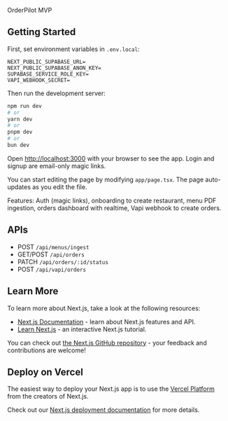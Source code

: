 OrderPilot MVP

## Getting Started

First, set environment variables in `.env.local`:

```
NEXT_PUBLIC_SUPABASE_URL=
NEXT_PUBLIC_SUPABASE_ANON_KEY=
SUPABASE_SERVICE_ROLE_KEY=
VAPI_WEBHOOK_SECRET=
```

Then run the development server:

```bash
npm run dev
# or
yarn dev
# or
pnpm dev
# or
bun dev
```

Open [http://localhost:3000](http://localhost:3000) with your browser to see the app. Login and signup are email-only magic links.

You can start editing the page by modifying `app/page.tsx`. The page auto-updates as you edit the file.

Features: Auth (magic links), onboarding to create restaurant, menu PDF ingestion, orders dashboard with realtime, Vapi webhook to create orders.

## APIs

- POST `/api/menus/ingest`
- GET/POST `/api/orders`
- PATCH `/api/orders/:id/status`
- POST `/api/vapi/orders`

## Learn More

To learn more about Next.js, take a look at the following resources:

- [Next.js Documentation](https://nextjs.org/docs) - learn about Next.js features and API.
- [Learn Next.js](https://nextjs.org/learn) - an interactive Next.js tutorial.

You can check out [the Next.js GitHub repository](https://github.com/vercel/next.js) - your feedback and contributions are welcome!

## Deploy on Vercel

The easiest way to deploy your Next.js app is to use the [Vercel Platform](https://vercel.com/new?utm_medium=default-template&filter=next.js&utm_source=create-next-app&utm_campaign=create-next-app-readme) from the creators of Next.js.

Check out our [Next.js deployment documentation](https://nextjs.org/docs/app/building-your-application/deploying) for more details.
